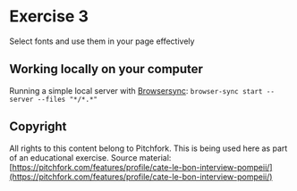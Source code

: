 # Exercise 3

Select fonts and use them in your page effectively

## Working locally on your computer

Running a simple local server with [Browsersync](https://browsersync.io/): `browser-sync start --server --files "*/*.*"`

## Copyright

All rights to this content belong to Pitchfork.
This is being used here as part of an educational exercise.
Source material: [https://pitchfork.com/features/profile/cate-le-bon-interview-pompeii/](https://pitchfork.com/features/profile/cate-le-bon-interview-pompeii/)

